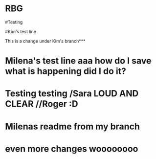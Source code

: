 # RBG

#Testing

#Kim's test line

This is a change under Kim's branch***

# Milena's test line aaa how do I save what is happening did I do it?

# Testing testing /Sara LOUD AND CLEAR //Roger :D

# Milenas readme from my branch

# even more changes woooooooo